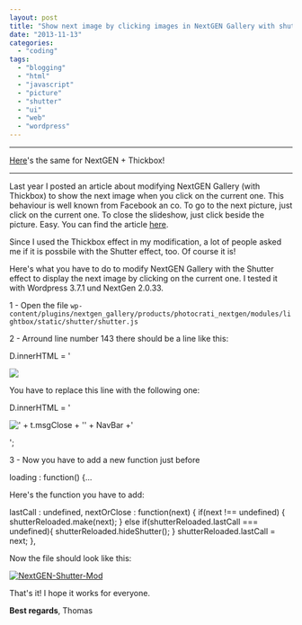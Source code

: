 ```yaml
---
layout: post
title: "Show next image by clicking images in NextGEN Gallery with shutter effect"
date: "2013-11-13"
categories: 
  - "coding"
tags: 
  - "blogging"
  - "html"
  - "javascript"
  - "picture"
  - "shutter"
  - "ui"
  - "web"
  - "wordpress"
---
```


* * *

[Here](http://tuhrig.de/show-next-image-by-clicking-image-in-nextgen-gallery/)'s the same for NextGEN + Thickbox!

* * *

Last year I posted an article about modifying NextGEN Gallery (with Thickbox) to show the next image when you click on the current one. This behaviour is well known from Facebook an co. To go to the next picture, just click on the current one. To close the slideshow, just click beside the picture. Easy. You can find the article [here](http://tuhrig.de/show-next-image-by-clicking-image-in-nextgen-gallery/).

Since I used the Thickbox effect in my modification, a lot of people asked me if it is possbile with the Shutter effect, too. Of course it is!

Here's what you have to do to modify NextGEN Gallery with the Shutter effect to display the next image by clicking on the current one. I tested it with Wordpress 3.7.1 und NextGen 2.0.33.

1 - Open the file `wp-content/plugins/nextgen_gallery/products/photocrati_nextgen/modules/lightbox/static/shutter/shutter.js`

2 - Arround line number 143 there should be a line like this:

D.innerHTML = '

![]('+shutterLinks[ln].link+')

You have to replace this line with the following one:

D.innerHTML = '

![]('+shutterLinks[ln].link+' "' + t.msgClose + '")' + NavBar +'

';

3 - Now you have to add a new function just before 

loading : function() {...

Here's the function you have to add:

lastCall : undefined,
nextOrClose : function(next) {
    if(next !== undefined) {
        shutterReloaded.make(next);
    }
    else if(shutterReloaded.lastCall === undefined){
        shutterReloaded.hideShutter();
    }
    shutterReloaded.lastCall = next;
},

Now the file should look like this:

[![NextGEN-Shutter-Mod](images/2013-11-13-10_49_33-wordpress-Microsoft-WebMatrix-1024x514.png)](http://tuhrig.de/wp-content/uploads/2013/11/2013-11-13-10_49_33-wordpress-Microsoft-WebMatrix.png)

That's it! I hope it works for everyone.

**Best regards**,
Thomas
